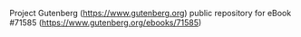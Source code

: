 Project Gutenberg (https://www.gutenberg.org) public repository
for eBook #71585 (https://www.gutenberg.org/ebooks/71585)
